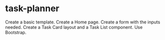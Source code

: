 # task-planner

Create a basic template.
Create a Home page.
Create a form with the inputs needed.
Create a Task Card layout and a Task List component.
Use Bootstrap.
